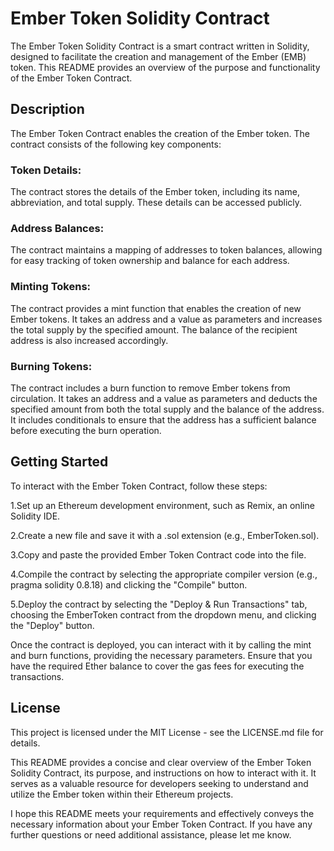 # Ember Token Solidity Contract

The Ember Token Solidity Contract is a smart contract written in Solidity, designed to facilitate the creation and management of the Ember (EMB) token. This README provides an overview of the purpose and functionality of the Ember Token Contract.

## Description

The Ember Token Contract enables the creation of the Ember token.
The contract consists of the following key components:

### Token Details: 
The contract stores the details of the Ember token, including its name, abbreviation, and total supply. These details can be accessed publicly.

### Address Balances: 
The contract maintains a mapping of addresses to token balances, allowing for easy tracking of token ownership and balance for each address.

### Minting Tokens: 
The contract provides a mint function that enables the creation of new Ember tokens. It takes an address and a value as parameters and increases the total supply by the specified amount. The balance of the recipient address is also increased accordingly.

### Burning Tokens: 
The contract includes a burn function to remove Ember tokens from circulation. It takes an address and a value as parameters and deducts the specified amount from both the total supply and the balance of the address. It includes conditionals to ensure that the address has a sufficient balance before executing the burn operation.

## Getting Started

To interact with the Ember Token Contract, follow these steps:

1.Set up an Ethereum development environment, such as Remix, an online Solidity IDE.

2.Create a new file and save it with a .sol extension (e.g., EmberToken.sol).

3.Copy and paste the provided Ember Token Contract code into the file.

4.Compile the contract by selecting the appropriate compiler version (e.g., pragma solidity 0.8.18) and clicking the "Compile" button.

5.Deploy the contract by selecting the "Deploy & Run Transactions" tab, choosing the EmberToken contract from the dropdown menu, and clicking the "Deploy" button.

Once the contract is deployed, you can interact with it by calling the mint and burn functions, providing the necessary parameters. Ensure that you have the required Ether balance to cover the gas fees for executing the transactions.

## License

This project is licensed under the MIT License - see the LICENSE.md file for details.

This README provides a concise and clear overview of the Ember Token Solidity Contract, its purpose, and instructions on how to interact with it. It serves as a valuable resource for developers seeking to understand and utilize the Ember token within their Ethereum projects.

I hope this README meets your requirements and effectively conveys the necessary information about your Ember Token Contract. If you have any further questions or need additional assistance, please let me know.

